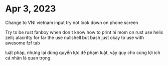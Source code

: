 # Apr 3, 2023

Change to VNI vietnam input try not look down on phone screen

Try to be rust fanboy when don't know how to print hi mom on rust use helix zellij   alacritty for far the use nullshell but bash just okay to use with awesome fzf tab

luật pháp, nhưng lại dùng quyền lực để phạm luật, vậy quy cho cùng lợi ích cá nhân là quan trọng.